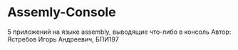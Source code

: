 # Assemly-Console
5 приложений на языке assembly, выводящие что-либо в консоль
Автор: Ястребов Игорь Андреевич, БПИ197
